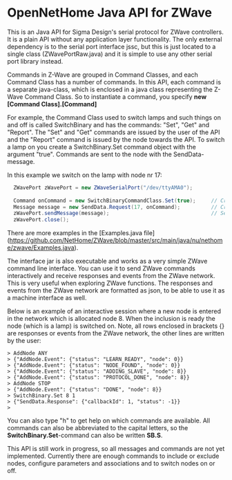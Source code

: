 # OpenNetHome Java API for ZWave
This is an Java API for Sigma Design's serial protocol for ZWave controllers. It is a plain API without any application layer functionality.
The only external dependency is to the serial port interface jssc, but this is just located to a single class (ZWavePortRaw.java)
and it is simple to use any other serial port library instead.

Commands in Z-Wave are grouped in Command Classes, and each Command Class has a number of commands. In this API, each command
is a separate java-class, which is enclosed in a java class representing the Z-Wave Command Class. So to instantiate a command,
you specify **new [Command Class].[Command]**

For example, the Command Class used to switch lamps and such things on and off is called SwitchBinary and has the commands: "Set", "Get" and "Report".
The "Set" and "Get" commands are issued by the user of the API and the "Report" command is issued by the node towards the API.
To switch a lamp on you create a SwitchBinary.Set command object with the argument "true". Commands are sent to the node with the SendData-message.

In this example we switch on the lamp with node nr 17:
```java
  ZWavePort zWavePort = new ZWaveSerialPort("/dev/ttyAMA0");            // Open the port to the ZWave USB Stick
  
  Command onCommand = new SwitchBinaryCommandClass.Set(true);     // Create the command
  Message message = new SendData.Request(17, onCommand);          // Create a message with the command
  zWavePort.sendMessage(message);                                 // Send the message
  zWavePort.close();
```

There are more examples in the [Examples.java file] (https://github.com/NetHome/ZWave/blob/master/src/main/java/nu/nethome/zwave/Examples.java).

The interface jar is also executable and works as a very simple ZWave command line interface.
You can use it to send ZWave commands interactively and receive responses and events from the ZWave network.
This is very useful when exploring ZWave functions. The responses and events from the ZWave network are formatted as json,
to be able to use it as a machine interface as well.

Below is an example of an interactive session where a new node is entered in the network which is allocated node 8.
When the inclusion is ready the node (which is a lamp) is switched on.
Note, all rows enclosed in brackets {} are responses or events from the ZWave network, the other lines are written by the user:

    > AddNode ANY
    > {"AddNode.Event": {"status": "LEARN_READY", "node": 0}}
    > {"AddNode.Event": {"status": "NODE_FOUND", "node": 0}}
    > {"AddNode.Event": {"status": "ADDING_SLAVE", "node": 8}}
    > {"AddNode.Event": {"status": "PROTOCOL_DONE", "node": 8}}
    > AddNode STOP
    > {"AddNode.Event": {"status": "DONE", "node": 8}}
    > SwitchBinary.Set 8 1
    > {"SendData.Response": {"callbackId": 1, "status": -1}}
    > 

You can also type "h" to get help on which commands are available. All commands can also be abbreviated to the capital letters,
so the **SwitchBinary.Set**-command can also be written **SB.S**.

This API is still work in progress, so all messages and commands are not yet implemented.
Currently there are enough commands to include or exclude nodes, configure parameters and associations and to switch nodes on or off.

